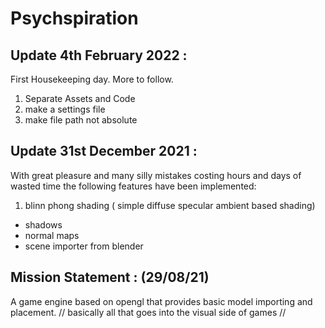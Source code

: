 # Psychspiration
## Update 4th February 2022 :
First Housekeeping day. More to follow.
1. Separate Assets and Code
2. make a settings file
3. make file path not absolute

## Update 31st December 2021 :
With great pleasure and many silly mistakes costing hours and days of wasted time the following features have been implemented:
1. blinn phong shading ( simple diffuse specular ambient based shading)
* shadows 
* normal maps
* scene importer from blender 
## Mission Statement : (29/08/21)
A game engine based on opengl that provides basic model importing and placement. // basically all that goes into the visual side of games //
